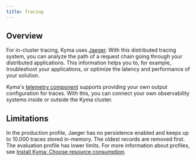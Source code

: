 ```yaml
---
title: Tracing
---
```


## Overview

For in-cluster tracing, Kyma uses [Jaeger](https://github.com/jaegertracing). With this distributed tracing system, you can analyze the path of a request chain going through your distributed applications. This information helps you to, for example, troubleshoot your applications, or optimize the latency and performance of your solution.

Kyma's [telemetry component](../telemetry/README.md) supports providing your own output configuration for traces. With this, you can connect your own observability systems inside or outside the Kyma cluster.

## Limitations

In the production profile, Jaeger has no persistence enabled and keeps up to 10.000 traces stored in-memory. The oldest records are removed first. The evaluation profile has lower limits. For more information about profiles, see [Install Kyma: Choose resource consumption](../../../04-operation-guides/operations/02-install-kyma.md#choose-resource-consumption).
